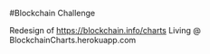 #Blockchain Challenge

Redesign of https://blockchain.info/charts
Living @ BlockchainCharts.herokuapp.com

